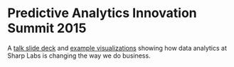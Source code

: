 Predictive Analytics Innovation Summit 2015
===========================================

A [talk slide deck](http://hobson.github.io/analytics-summit-2015/docs/slides/index.html) and [example visualizations](http://hobson.github.io/index.html) showing how data analytics at Sharp Labs is changing the way we do business.
